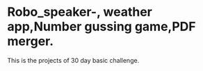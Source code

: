 # Robo_speaker-, weather app,Number gussing game,PDF merger.
This is the projects of 30 day basic challenge. 

